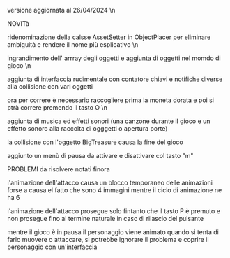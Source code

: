 versione aggiornata al 26/04/2024 \n

NOVITà

ridenominazione della calsse AssetSetter in ObjectPlacer per eliminare ambiguità e rendere il nome più esplicativo \n

ingrandimento dell' arrray degli oggetti e aggiunta di oggetti nel momdo di gioco \n

aggiunta di interfaccia rudimentale con contatore chiavi e notifiche diverse alla collisione con vari oggetti

ora per correre è necessario raccogliere prima la moneta dorata e poi si ptrà correre premendo il tasto O \n

aggiunta di musica ed effetti sonori (una canzone durante il gioco e un effetto sonoro alla raccolta di ogggetti o apertura porte)

la collisione con l'oggetto BigTreasure causa la fine del gioco

aggiunto un menù di pausa da attivare e disattivare col tasto "m"

PROBLEMI da risolvere notati finora

l'animazione dell'attacco causa un blocco temporaneo delle animazioni forse a causa el fatto che sono 4 immagini mentre il ciclo di animazione ne ha 6

l'animazione dell'attacco prosegue solo fintanto che il tasto P è premuto e non prosegue fino al termine naturale in caso di rilascio del pulsante

mentre il gioco è in pausa il personaggio viene animato quando si tenta di farlo muovere o attaccare, si potrebbe ignorare il problema e coprire il personaggio con un'interfaccia
